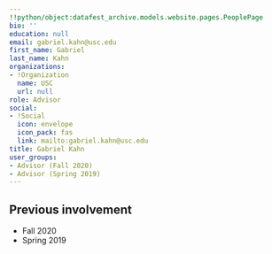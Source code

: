 ```yaml
---
!!python/object:datafest_archive.models.website.pages.PeoplePage
bio: ''
education: null
email: gabriel.kahn@usc.edu
first_name: Gabriel
last_name: Kahn
organizations:
- !Organization
  name: USC
  url: null
role: Advisor
social:
- !Social
  icon: envelope
  icon_pack: fas
  link: mailto:gabriel.kahn@usc.edu
title: Gabriel Kahn
user_groups:
- Advisor (Fall 2020)
- Advisor (Spring 2019)
---
```


## Previous involvement

* Fall 2020
* Spring 2019
